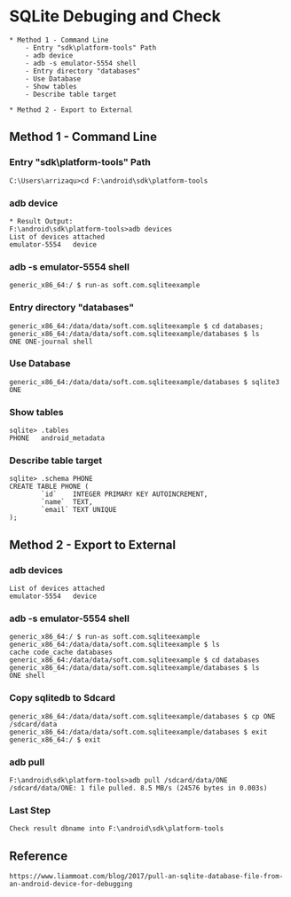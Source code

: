 # SQLite Debuging and Check  
	* Method 1 - Command Line
		- Entry "sdk\platform-tools" Path
		- adb device
		- adb -s emulator-5554 shell
		- Entry directory "databases" 
		- Use Database 
		- Show tables
		- Describe table target
		
	* Method 2 - Export to External
	
## Method 1 - Command Line
### Entry "sdk\platform-tools" Path
	C:\Users\arrizaqu>cd F:\android\sdk\platform-tools
	
### adb device
	* Result Output: 
	F:\android\sdk\platform-tools>adb devices
	List of devices attached
	emulator-5554   device
	
### adb -s emulator-5554 shell
	generic_x86_64:/ $ run-as soft.com.sqliteexample
	
### Entry directory "databases" 
	generic_x86_64:/data/data/soft.com.sqliteexample $ cd databases;
	generic_x86_64:/data/data/soft.com.sqliteexample/databases $ ls
	ONE ONE-journal shell
	
### Use Database 
	generic_x86_64:/data/data/soft.com.sqliteexample/databases $ sqlite3 ONE
	
### Show tables
	sqlite> .tables
	PHONE   android_metadata
	
### Describe table target
	sqlite> .schema PHONE
	CREATE TABLE PHONE (
			`id`    INTEGER PRIMARY KEY AUTOINCREMENT,
			`name`  TEXT,
			`email` TEXT UNIQUE
	);
	
## Method 2 - Export to External
### adb devices
	List of devices attached
	emulator-5554   device

### adb -s emulator-5554 shell
	generic_x86_64:/ $ run-as soft.com.sqliteexample
	generic_x86_64:/data/data/soft.com.sqliteexample $ ls
	cache code_cache databases
	generic_x86_64:/data/data/soft.com.sqliteexample $ cd databases
	generic_x86_64:/data/data/soft.com.sqliteexample/databases $ ls
	ONE shell
	
### Copy sqlitedb to Sdcard
	generic_x86_64:/data/data/soft.com.sqliteexample/databases $ cp ONE /sdcard/data
	generic_x86_64:/data/data/soft.com.sqliteexample/databases $ exit
	generic_x86_64:/ $ exit
	
### adb pull
	F:\android\sdk\platform-tools>adb pull /sdcard/data/ONE
	/sdcard/data/ONE: 1 file pulled. 8.5 MB/s (24576 bytes in 0.003s)
	
### Last Step 
	Check result dbname into F:\android\sdk\platform-tools 

## Reference 
	https://www.liammoat.com/blog/2017/pull-an-sqlite-database-file-from-an-android-device-for-debugging
	
	
